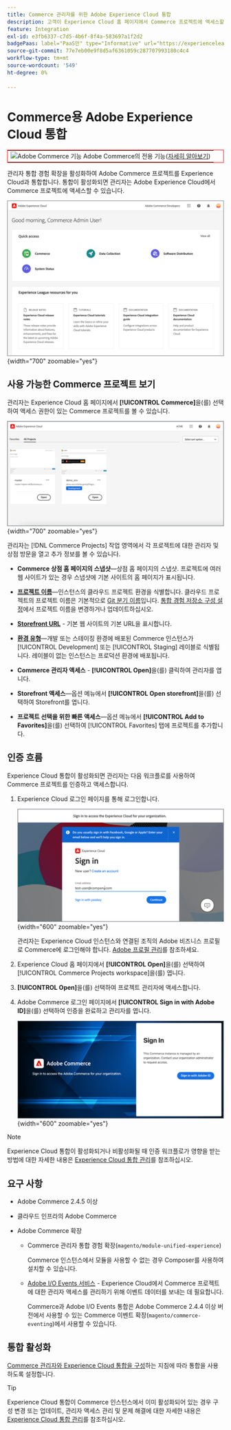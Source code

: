 ```yaml
---
title: Commerce 관리자를 위한 Adobe Experience Cloud 통합
description: 고객이 Experience Cloud 홈 페이지에서 Commerce 프로젝트에 액세스할 수 있도록 Commerce을 Experience Cloud과 통합하는 관리자 통합 경험 확장에 대해 알아봅니다.
feature: Integration
exl-id: e3fb6337-c7d5-4b6f-8f4a-583697a1f2d2
badgePaas: label="PaaS만" type="Informative" url="https://experienceleague.adobe.com/en/docs/commerce/user-guides/product-solutions" tooltip="Adobe Commerce 온 클라우드 프로젝트(Adobe 관리 PaaS 인프라) 및 온프레미스 프로젝트에만 적용됩니다."
source-git-commit: 77e7eb00e9f8d5af6361059c287707993180c4c4
workflow-type: tm+mt
source-wordcount: '549'
ht-degree: 0%

---
```


# Commerce용 Adobe Experience Cloud 통합

<table style="border:1px solid red">
<tr><td><img alt="Adobe Commerce 기능" src="../assets/adobe-logo.svg" width="20" height="20" /> Adobe Commerce의 전용 기능(<a href="https://experienceleague.adobe.com/docs/commerce-admin/user-guides/home.html#product-editions">자세히 알아보기</a>)</td></tr>
</table>

관리자 통합 경험 확장을 활성화하여 Adobe Commerce 프로젝트를 Experience Cloud과 통합합니다. 통합이 활성화되면 관리자는 Adobe Experience Cloud에서 Commerce 프로젝트에 액세스할 수 있습니다.

![Experience Cloud 홈 페이지에서 Commerce에 액세스](./assets/admin-uex-home-page.png){width="700" zoomable="yes"}

## 사용 가능한 Commerce 프로젝트 보기

관리자는 Experience Cloud 홈 페이지에서 **[!UICONTROL Commerce]**&#x200B;을(를) 선택하여 액세스 권한이 있는 Commerce 프로젝트를 볼 수 있습니다.

![Experience Cloud의 Commerce 프로젝트 작업 공간](./assets/admin-uex-commerce-projects-home.png){width="700" zoomable="yes"}

관리자는 [!DNL Commerce Projects] 작업 영역에서 각 프로젝트에 대한 관리자 및 상점 방문을 열고 추가 정보를 볼 수 있습니다.

- **Commerce 상점 홈 페이지의 스냅샷**—상점 홈 페이지의 스냅샷. 프로젝트에 여러 웹 사이트가 있는 경우 스냅샷에 기본 사이트의 홈 페이지가 표시됩니다.

- **[프로젝트 이름](https://experienceleague.adobe.com/docs/commerce-cloud-service/user-guide/architecture/pro-develop-deploy-workflow.html)**—인스턴스의 클라우드 프로젝트 환경을 식별합니다. 클라우드 프로젝트의 프로젝트 이름은 기본적으로 [Git 분기 이름](https://experienceleague.adobe.com/docs/commerce-cloud-service/user-guide/project/console-branches.html)입니다. [통합 경험 저장소 구성 설정](admin-unified-experience-integration-manage.md#manage-the-integration-from-the-admin)에서 프로젝트 이름을 변경하거나 업데이트하십시오.

- **[Storefront URL](../stores-purchase/store-urls.md)** - 기본 웹 사이트의 기본 URL을 표시합니다.

- **[환경 유형](https://experienceleague.adobe.com/docs/commerce-cloud-service/user-guide/architecture/pro-develop-deploy-workflow.html)**—개발 또는 스테이징 환경에 배포된 Commerce 인스턴스가 [!UICONTROL Development] 또는 [!UICONTROL Staging] 레이블로 식별됩니다. 레이블이 없는 인스턴스는 프로덕션 환경에 배포됩니다.

- **Commerce 관리자 액세스** - **[!UICONTROL Open]**&#x200B;을(를) 클릭하여 관리자를 엽니다.

- **Storefront 액세스**—옵션 메뉴에서 **[!UICONTROL Open storefront]**&#x200B;을(를) 선택하여 Storefront를 엽니다.

- **프로젝트 선택을 위한 빠른 액세스**—옵션 메뉴에서 **[!UICONTROL Add to Favorites]**&#x200B;을(를) 선택하여 [!UICONTROL Favorites] 탭에 프로젝트를 추가합니다.

## 인증 흐름

Experience Cloud 통합이 활성화되면 관리자는 다음 워크플로를 사용하여 Commerce 프로젝트를 인증하고 액세스합니다.

1. Experience Cloud 로그인 페이지를 통해 로그인합니다.

   ![Experience Cloud 로그인 페이지](./assets/admin-uex-experience-cloud-login.png){width="600" zoomable="yes"}

   관리자는 Experience Cloud 인스턴스와 연결된 조직의 Adobe 비즈니스 프로필로 Commerce에 로그인해야 합니다. [Adobe 프로필 관리](https://helpx.adobe.com/enterprise/using/manage-adobe-profiles.html)를 참조하세요.

1. Experience Cloud 홈 페이지에서 **[!UICONTROL Open]**&#x200B;을(를) 선택하여 [!UICONTROL Commerce Projects workspace]을(를) 엽니다.

1. **[!UICONTROL Open]**&#x200B;을(를) 선택하여 프로젝트 관리자에 액세스합니다.

1. Adobe Commerce 로그인 페이지에서 **[!UICONTROL Sign in with Adobe ID]**&#x200B;을(를) 선택하여 인증을 완료하고 관리자를 엽니다.

   ![Adobe Commerce 로그인 페이지](./assets/admin-adobeid-login.png){width="600" zoomable="yes"}

>[!NOTE]
>
>Experience Cloud 통합이 활성화되거나 비활성화될 때 인증 워크플로가 영향을 받는 방법에 대한 자세한 내용은 [Experience Cloud 통합 관리](admin-unified-experience-integration-manage.md)를 참조하십시오.

## 요구 사항

- Adobe Commerce 2.4.5 이상
- 클라우드 인프라의 Adobe Commerce
- Adobe Commerce 확장

   - Commerce 관리자 통합 경험 확장(`magento/module-unified-experience`)

     Commerce 인스턴스에서 모듈을 사용할 수 없는 경우 Composer를 사용하여 설치할 수 있습니다.

   - [Adobe I/O Events 서비스](https://developer.adobe.com/commerce/extensibility/events/) - Experience Cloud에서 Commerce 프로젝트에 대한 관리자 액세스를 관리하기 위해 이벤트 데이터를 보내는 데 필요합니다.

     Commerce과 Adobe I/O Events 통합은 Adobe Commerce 2.4.4 이상 버전에서 사용할 수 있는 Commerce 이벤트 확장(`magento/commerce-eventing`)에서 사용할 수 있습니다.

## 통합 활성화

[Commerce 관리자와 Experience Cloud 통합을 구성](admin-unified-experience-integration-configure.md)하는 지침에 따라 통합을 사용하도록 설정합니다.

>[!TIP]
>
>Experience Cloud 통합이 Commerce 인스턴스에서 이미 활성화되어 있는 경우 구성 변경 또는 업데이트, 관리자 액세스 관리 및 문제 해결에 대한 자세한 내용은 [Experience Cloud 통합 관리](admin-unified-experience-integration-manage.md)를 참조하십시오.
